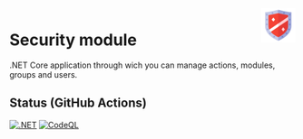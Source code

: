 <img src="https://github.com/gabriel-rodriguezcastellini/securityModule/blob/main/img/Defense.png" alt="Security module logo" title="securityModule" align="right" height="60" />

# Security module

.NET Core application through wich you can manage actions, modules, groups and users.

## Status (GitHub Actions)

[![.NET](https://github.com/gabriel-rodriguezcastellini/securityModule/actions/workflows/dotnet.yml/badge.svg)](https://github.com/gabriel-rodriguezcastellini/securityModule/actions/workflows/dotnet.yml) [![CodeQL](https://github.com/gabriel-rodriguezcastellini/securityModule/actions/workflows/codeql.yml/badge.svg)](https://github.com/gabriel-rodriguezcastellini/securityModule/actions/workflows/codeql.yml)
